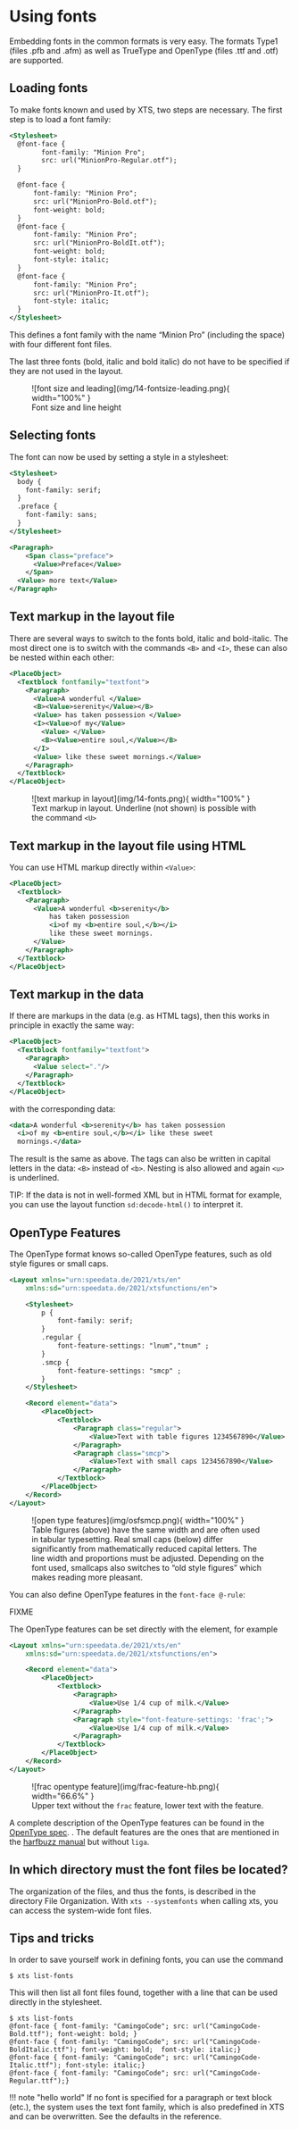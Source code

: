 # Using fonts


Embedding fonts in the common formats is very easy. The formats Type1 (files .pfb and .afm) as well as TrueType and OpenType (files .ttf and .otf) are supported.

## Loading fonts

To make fonts known and used by XTS, two steps are necessary. The first step is to load a font family:

~~~xml
<Stylesheet>
  @font-face {
        font-family: "Minion Pro";
        src: url("MinionPro-Regular.otf");
  }

  @font-face {
      font-family: "Minion Pro";
      src: url("MinionPro-Bold.otf");
      font-weight: bold;
  }
  @font-face {
      font-family: "Minion Pro";
      src: url("MinionPro-BoldIt.otf");
      font-weight: bold;
      font-style: italic;
  }
  @font-face {
      font-family: "Minion Pro";
      src: url("MinionPro-It.otf");
      font-style: italic;
  }
</Stylesheet>
~~~

This defines a font family with the name “Minion Pro” (including the space) with four different font files.

The last three fonts (bold, italic and bold italic) do not have to be specified if they are not used in the layout.

<figure markdown>
  ![font size and leading](img/14-fontsize-leading.png){ width="100%" }
  <figcaption>Font size and line height</figcaption>
</figure>

## Selecting fonts

The font can now be used by setting a style in a stylesheet:

~~~xml
<Stylesheet>
  body {
    font-family: serif;
  }
  .preface {
    font-family: sans;
  }
</Stylesheet>

<Paragraph>
    <Span class="preface">
      <Value>Preface</Value>
    </Span>
  <Value> more text</Value>
</Paragraph>
~~~

## Text markup in the layout file

There are several ways to switch to the fonts bold, italic and bold-italic. The most direct one is to switch with the commands `<B>` and `<I>`, these can also be nested within each other:

~~~xml
<PlaceObject>
  <Textblock fontfamily="textfont">
    <Paragraph>
      <Value>A wonderful </Value>
      <B><Value>serenity</Value></B>
      <Value> has taken possession </Value>
      <I><Value>of my</Value>
        <Value> </Value>
        <B><Value>entire soul,</Value></B>
      </I>
      <Value> like these sweet mornings.</Value>
    </Paragraph>
  </Textblock>
</PlaceObject>
~~~

<figure markdown>
  ![text markup in layout](img/14-fonts.png){ width="100%" }
  <figcaption>Text markup in layout. Underline (not shown) is possible with the command <code>&lt;U></code></figcaption>
</figure>

## Text markup in the layout file using HTML

You can use HTML markup directly within `<Value>`:

~~~xml
<PlaceObject>
  <Textblock>
    <Paragraph>
      <Value>A wonderful <b>serenity</b>
          has taken possession
          <i>of my <b>entire soul,</b></i>
          like these sweet mornings.
      </Value>
    </Paragraph>
  </Textblock>
</PlaceObject>
~~~

## Text markup in the data

If there are markups in the data (e.g. as HTML tags), then this works in principle in exactly the same way:

~~~xml
<PlaceObject>
  <Textblock fontfamily="textfont">
    <Paragraph>
      <Value select="."/>
    </Paragraph>
  </Textblock>
</PlaceObject>
~~~

with the corresponding data:

~~~xml
<data>A wonderful <b>serenity</b> has taken possession
  <i>of my <b>entire soul,</b></i> like these sweet
  mornings.</data>
~~~

The result is the same as above. The tags can also be written in capital letters in the data: `<B>` instead of `<b>`. Nesting is also allowed and again `<u>` is underlined.

TIP: If the data is not in well-formed XML but in HTML format for example, you can use the layout function `sd:decode-html()` to interpret it.

## OpenType Features

The OpenType format knows so-called OpenType features, such as old style figures or small caps.

~~~xml
<Layout xmlns="urn:speedata.de/2021/xts/en"
    xmlns:sd="urn:speedata.de/2021/xtsfunctions/en">

    <Stylesheet>
        p {
            font-family: serif;
        }
        .regular {
            font-feature-settings: "lnum","tnum" ;
        }
        .smcp {
            font-feature-settings: "smcp" ;
        }
    </Stylesheet>

    <Record element="data">
        <PlaceObject>
            <Textblock>
                <Paragraph class="regular">
                    <Value>Text with table figures 1234567890</Value>
                </Paragraph>
                <Paragraph class="smcp">
                    <Value>Text with small caps 1234567890</Value>
                </Paragraph>
            </Textblock>
        </PlaceObject>
    </Record>
</Layout>
~~~

<figure markdown>
  ![open type features](img/osfsmcp.png){ width="100%" }
  <figcaption>Table figures (above) have the same width and are often used in tabular typesetting. Real small caps (below) differ significantly from mathematically reduced capital letters. The line width and proportions must be adjusted. Depending on the font used, smallcaps also switches to “old style figures” which makes reading more pleasant.</figcaption>
</figure>

You can also define OpenType features in the `font-face @-rule`:

FIXME

<!--
## Outline font

The `font-outline` attribute can be used to specify the line width for an outline font:

~~~xml
<PlaceObject>
    <Textblock>
        <Paragraph font-outline="0.3pt">
            <Value>Hello nice world</Value>
        </Paragraph>
    </Textblock>
</PlaceObject>
~~~

[[fig-outlinefont]]
.An outline font is created by specifying a line thickness with the `font-outline` attribute at Paragraph.
image::outlinehelloworld.png[width=100%]
 -->



The OpenType features can be set directly with the element, for example

~~~xml
<Layout xmlns="urn:speedata.de/2021/xts/en"
    xmlns:sd="urn:speedata.de/2021/xtsfunctions/en">

    <Record element="data">
        <PlaceObject>
            <Textblock>
                <Paragraph>
                    <Value>Use 1/4 cup of milk.</Value>
                </Paragraph>
                <Paragraph style="font-feature-settings: 'frac';">
                    <Value>Use 1/4 cup of milk.</Value>
                </Paragraph>
            </Textblock>
        </PlaceObject>
    </Record>
</Layout>
~~~


<figure markdown>
  ![frac opentype feature](img/frac-feature-hb.png){ width="66.6%" }
  <figcaption>Upper text without the <code>frac</code> feature, lower text with the feature.</figcaption>
</figure>


A complete description of the OpenType features can be found in the [OpenType spec](https://docs.microsoft.com/en-us/typography/opentype/spec/featurelist).
.
The default features are the ones that are mentioned in the [harfbuzz manual](https://harfbuzz.github.io/shaping-opentype-features.html) but without `liga`.

<!--
[[ch-marginprotrusion]]
## Optical margin alignment

With the parameter marginprotrusion (percentage) at the command `<LoadFontfile>` you can determine how far certain characters (comma, dot and hyphen) protrude into the right margin. This can be used to achieve an optically smoother margin in justified text:

~~~xml
<Layout
  xmlns="urn:speedata.de:2009/publisher/en"
  xmlns:sd="urn:speedata:2009/publisher/functions/en">

  <Options mainlanguage="German" />
  <LoadFontfile name="main"
                filename="MinionPro-Regular.otf"
                marginprotrusion="100" />

  <DefineFontfamily name="text" fontsize="10" leading="12">
    <Regular fontface="main"/>
  </DefineFontfamily>


  <Record element="data">
    <PlaceObject>
      <Textblock width="4">
        <Paragraph>
          <Value select="."/>
        </Paragraph>
      </Textblock>
    </PlaceObject>
  </Record>
</Layout>
~~~

The associated data file (`data.xml`) is as follows:

~~~xml
<data>A wonderful serenity has taken possession of my entire
  soul, like these sweet mornings of spring which I enjoy
  with my whole heart. I am alone, and feel the charm of
  existence in this spot, which was created for the bliss of
  souls like mine. I am so happy, my dear friend, so
  absorbed in the exquisite sense of mere tranquil
  existence, that I neglect my talents.</data>
~~~

.Left: Comma, period and hyphen protrude into the right margin. Right: without optical margin alignment.
image::marginprotrusion.png[width=100%] -->

## In which directory must the font files be located?

The organization of the files, and thus the fonts, is described in the directory File Organization. With `xts --systemfonts` when calling xts, you can access the system-wide font files.

## Tips and tricks

In order to save yourself work in defining fonts, you can use the command

~~~
$ xts list-fonts
~~~

This will then list all font files found, together with a line that can be used directly in the stylesheet.

~~~
$ xts list-fonts
@font-face { font-family: "CamingoCode"; src: url("CamingoCode-Bold.ttf"); font-weight: bold; }
@font-face { font-family: "CamingoCode"; src: url("CamingoCode-BoldItalic.ttf"); font-weight: bold;  font-style: italic;}
@font-face { font-family: "CamingoCode"; src: url("CamingoCode-Italic.ttf"); font-style: italic;}
@font-face { font-family: "CamingoCode"; src: url("CamingoCode-Regular.ttf");}
~~~


!!! note "hello world"
    If no font is specified for a paragraph or text block (etc.), the system uses the text font family, which is also predefined in XTS and can be overwritten. See the defaults in the reference.

<!--
## Missing characters and replacement fonts


The character sets in the font files are usually very limited. For example, the speedata Publisher is delivered with the free font "TeXGyreHeros" (a very good Helvetica clone). However, the font file only contains characters that cover western languages, but not, for example, Greek, Arabic, Chinese etc. Also the whole Unicode special characters like U+2685 DIE FACE-6 (⚅) are not included. If a character is requested that is not contained in the font, an error message is displayed.

~~~
Error: Glyph f1c7 (hex) is missing from the font "TeXGyreHeros-Regular"
~~~

This error can be suppressed with the command <Options>:

~~~
<Options reportmissingglyphs="no"/>
~~~

Alternatively, you can also specify a replacement font at `<LoadFontfile>`, which will be searched as soon as a character is not found:

~~~xml
<LoadFontfile name="helvetica" filename="texgyreheros-regular.otf">
  <Fallback filename="fontawesome-webfont.ttf" />
  <Fallback filename="line-awesome.ttf" />
</LoadFontfile>
~~~

First the font `texgyreheros-regular.otf` is searched, then `fontawesome-webfont.ttf` and finally `line-awesome.ttf`. -->
